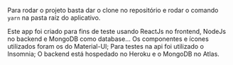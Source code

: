 Para rodar o projeto basta dar o clone no repositório e rodar o comando ``yarn`` na pasta raíz do aplicativo.

Este app foi criado para fins de teste usando ReactJs no frontend, NodeJs no backend e MongoDB como database...
Os componentes e ícones utilizados foram os do Material-UI;
Para testes na api foi utilizado o Insomnia;
O backend está hospedado no Heroku e o MongoDB no Atlas.
